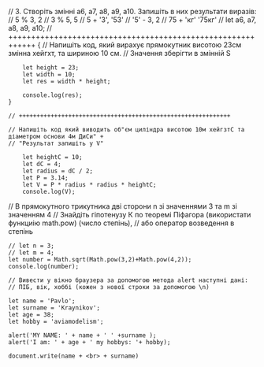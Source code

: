    // 3.  Створіть змінні a6, a7, a8, a9, a10. Запишіть в них результати виразів:
    //     5 % 3,   2
    //     3 % 5,   5
    //     5 + '3', '53'
    //     '5' - 3,  2
    //     75 + 'кг' '75кг'
    // let a6, a7, a8, a9, a10;
// ++++++++++++++++++++++++++++++++++++++++++++++++++++++++++++
    {
        // Напишіть код, який вирахує прямокутник висотою 23см змінна хейгхт, та шириною 10 см.
        // Значення зберігти в змінній S

        let height = 23;
        let width = 10;
        let res = width * height;

        console.log(res);
    }

    // ++++++++++++++++++++++++++++++++++++++++++++++++++++++++++++

    // Напишіть код який виводить об"єм циліндра висотою 10м хейгзтС та діаметром основи 4м ДиСи" +
    // "Результат запишіть у V"

        let heightC = 10;
        let dC = 4;
        let radius = dC / 2;
        let P = 3.14;
        let V = P * radius * radius * heightC;
        console.log(V);
// В прямокутного трикутника дві сторони n зі значеннями 3 та m зі значенням 4
// Знайдіть гіпотенузу К по теоремі Піфагора (використати функциію math.pow) (число степінь),
//     або оператор возведення в степінь

    // let n = 3;
    // let m = 4;
    let number = Math.sqrt(Math.pow(3,2)+Math.pow(4,2));
    console.log(number);

    // Вивести у вікно браузера за допомогою метода alert наступні дані:
    // ПІБ, вік, хоббі (кожен з нової строки за допомогою \n)

    let name = 'Pavlo';
    let surname = 'Kraynikov';
    let age = 38;
    let hobby = 'aviamodelism';

    alert('MY NAME: ' + name + ' ' +surname );
    alert('I am: ' + age + ' my hobbys: '+ hobby);

    document.write(name + <br> + surname)
